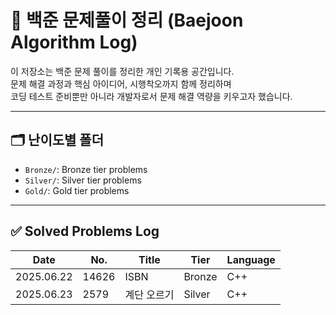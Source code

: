 # 📘 백준 문제풀이 정리 (Baejoon Algorithm Log)

이 저장소는 백준 문제 풀이를 정리한 개인 기록용 공간입니다.  
문제 해결 과정과 핵심 아이디어, 시행착오까지 함께 정리하며  
코딩 테스트 준비뿐만 아니라 개발자로서 문제 해결 역량을 키우고자 했습니다.

---

## 🗂️ 난이도별 폴더

- `Bronze/`: Bronze tier problems
- `Silver/`: Silver tier problems
- `Gold/`: Gold tier problems

---

## ✅ Solved Problems Log

| Date | No. | Title | Tier | Language |
|------|-----|-------|------|----------|
| 2025.06.22 | 14626 | ISBN | Bronze | C++ |
| 2025.06.23 | 2579 | 계단 오르기 | Silver | C++ |